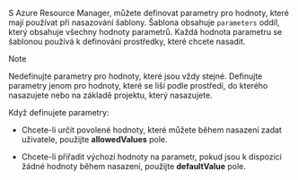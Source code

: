 S Azure Resource Manager, můžete definovat parametry pro hodnoty, které mají používat při nasazování šablony. Šablona obsahuje `parameters` oddíl, který obsahuje všechny hodnoty parametrů. Každá hodnota parametru se šablonou používá k definování prostředky, které chcete nasadit.

> [!NOTE]
> Nedefinujte parametry pro hodnoty, které jsou vždy stejné. Definujte parametry jenom pro hodnoty, které se liší podle prostředí, do kterého nasazujete nebo na základě projektu, který nasazujete.

Když definujete parametry:

* Chcete-li určit povolené hodnoty, které můžete během nasazení zadat uživatele, použijte **allowedValues** pole.

* Chcete-li přiřadit výchozí hodnoty na parametr, pokud jsou k dispozici žádné hodnoty během nasazení, použijte **defaultValue** pole. 
